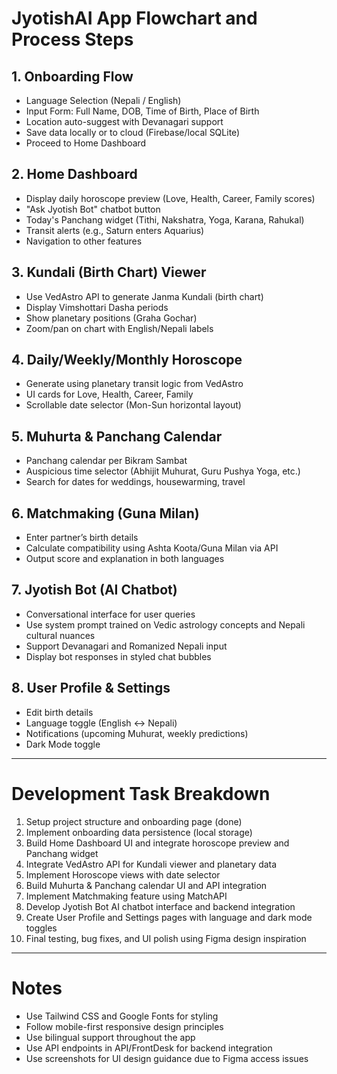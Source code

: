 # JyotishAI App Flowchart and Process Steps

## 1. Onboarding Flow
- Language Selection (Nepali / English)
- Input Form: Full Name, DOB, Time of Birth, Place of Birth
- Location auto-suggest with Devanagari support
- Save data locally or to cloud (Firebase/local SQLite)
- Proceed to Home Dashboard

## 2. Home Dashboard
- Display daily horoscope preview (Love, Health, Career, Family scores)
- "Ask Jyotish Bot" chatbot button
- Today's Panchang widget (Tithi, Nakshatra, Yoga, Karana, Rahukal)
- Transit alerts (e.g., Saturn enters Aquarius)
- Navigation to other features

## 3. Kundali (Birth Chart) Viewer
- Use VedAstro API to generate Janma Kundali (birth chart)
- Display Vimshottari Dasha periods
- Show planetary positions (Graha Gochar)
- Zoom/pan on chart with English/Nepali labels

## 4. Daily/Weekly/Monthly Horoscope
- Generate using planetary transit logic from VedAstro
- UI cards for Love, Health, Career, Family
- Scrollable date selector (Mon-Sun horizontal layout)

## 5. Muhurta & Panchang Calendar
- Panchang calendar per Bikram Sambat
- Auspicious time selector (Abhijit Muhurat, Guru Pushya Yoga, etc.)
- Search for dates for weddings, housewarming, travel

## 6. Matchmaking (Guna Milan)
- Enter partner’s birth details
- Calculate compatibility using Ashta Koota/Guna Milan via API
- Output score and explanation in both languages

## 7. Jyotish Bot (AI Chatbot)
- Conversational interface for user queries
- Use system prompt trained on Vedic astrology concepts and Nepali cultural nuances
- Support Devanagari and Romanized Nepali input
- Display bot responses in styled chat bubbles

## 8. User Profile & Settings
- Edit birth details
- Language toggle (English ↔ Nepali)
- Notifications (upcoming Muhurat, weekly predictions)
- Dark Mode toggle

---

# Development Task Breakdown

1. Setup project structure and onboarding page (done)
2. Implement onboarding data persistence (local storage)
3. Build Home Dashboard UI and integrate horoscope preview and Panchang widget
4. Integrate VedAstro API for Kundali viewer and planetary data
5. Implement Horoscope views with date selector
6. Build Muhurta & Panchang calendar UI and API integration
7. Implement Matchmaking feature using MatchAPI
8. Develop Jyotish Bot AI chatbot interface and backend integration
9. Create User Profile and Settings pages with language and dark mode toggles
10. Final testing, bug fixes, and UI polish using Figma design inspiration

---

# Notes
- Use Tailwind CSS and Google Fonts for styling
- Follow mobile-first responsive design principles
- Use bilingual support throughout the app
- Use API endpoints in API/FrontDesk for backend integration
- Use screenshots for UI design guidance due to Figma access issues
